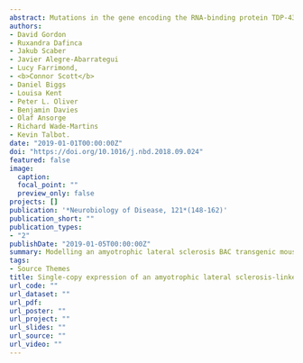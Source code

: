 ```yaml
---
abstract: Mutations in the gene encoding the RNA-binding protein TDP-43 cause amyotrophic lateral sclerosis (ALS), clinically and pathologically indistinguishable from the majority of ‘sporadic’ cases of ALS, establishing altered TDP-43 function and distribution as a primary mechanism of neurodegeneration. Transgenic mouse models in which TDP-43 is overexpressed only partially recapitulate the key cellular pathology of human ALS, but may also lead to non-specific toxicity. To avoid the potentially confounding effects of overexpression, and to maintain regulated spatio-temporal and cell-specific expression, we generated mice in which an 80 kb genomic fragment containing the intact human TDP-43 locus (either TDP-43WT or TDP-43M337V) and its regulatory regions was integrated into the Rosa26 (Gt(ROSA26)Sor) locus in a single copy. At 3 months of age, TDP-43M337V mice are phenotypically normal but by around 6 months develop progressive motor function deficits associated with loss of neuromuscular junction integrity, leading to a reduced lifespan. RNA sequencing shows that widespread mis-splicing is absent prior to the development of a motor phenotype, though differential expression analysis reveals a distinct transcriptional profile in pre-symptomatic TDP-43M337V spinal cords. Despite the presence of clear motor abnormalities, there was no evidence of TDP-43 cytoplasmic aggregation in vivo at any timepoint. In primary embryonic spinal motor neurons and in embryonic stem cell (ESC)-derived motor neurons, mutant TDP-43 undergoes cytoplasmic mislocalisation, and is associated with altered stress granule assembly and dynamics. Overall, this mouse model provides evidence that ALS may arise through acquired TDP-43 toxicity associated with defective stress granule function. The normal phenotype until 6 months of age can facilitate the study of early pathways underlying ALS.
authors:
- David Gordon
- Ruxandra Dafinca
- Jakub Scaber
- Javier Alegre-Abarrategui
- Lucy Farrimond, 
- <b>Connor Scott</b>
- Daniel Biggs
- Louisa Kent
- Peter L. Oliver
- Benjamin Davies
- Olaf Ansorge
- Richard Wade-Martins
- Kevin Talbot.
date: "2019-01-01T00:00:00Z"
doi: "https://doi.org/10.1016/j.nbd.2018.09.024"
featured: false
image:
  caption:
  focal_point: ""
  preview_only: false 
projects: []
publication: '*Neurobiology of Disease, 121*(148-162)'
publication_short: ""
publication_types:
- "2"
publishDate: "2019-01-05T00:00:00Z"
summary: Modelling an amyotrophic lateral sclerosis BAC transgenic mouse haboring a TDP43(M337V) mutation. 
tags:
- Source Themes
title: Single-copy expression of an amyotrophic lateral sclerosis-linked TDP-43 mutation (M337V) in BAC transgenic mice leads to altered stress granule dynamics and progressive motor dysfunction
url_code: ""
url_dataset: ""
url_pdf: 
url_poster: ""
url_project: ""
url_slides: ""
url_source: ""
url_video: ""
---
```

